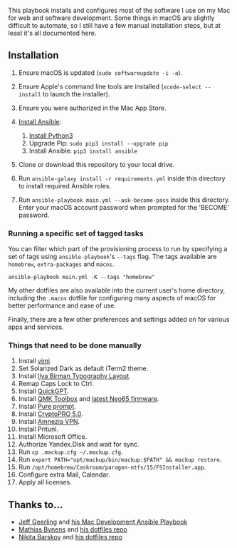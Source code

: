 This playbook installs and configures most of the software I use on my Mac for web and software development. Some things in macOS are slightly difficult to automate, so I still have a few manual installation steps, but at least it's all documented here.

## Installation

1. Ensure macOS is updated (`sudo softwareupdate -i -a`).
1. Ensure Apple's command line tools are installed (`xcode-select --install` to launch the installer).
1. Ensure you were authorized in the Mac App Store.
1. [Install Ansible](https://docs.ansible.com/ansible/latest/installation_guide/index.html):

   1. [Install Python3](https://www.python.org/downloads/macos/)
   2. Upgrade Pip: `sudo pip3 install --upgrade pip`
   3. Install Ansible: `pip3 install ansible`

1. Clone or download this repository to your local drive.
1. Run `ansible-galaxy install -r requirements.yml` inside this directory to install required Ansible roles.
1. Run `ansible-playbook main.yml --ask-become-pass` inside this directory. Enter your macOS account password when prompted for the 'BECOME' password.

### Running a specific set of tagged tasks

You can filter which part of the provisioning process to run by specifying a set of tags using `ansible-playbook`'s `--tags` flag. The tags available are `homebrew`, `extra-packages` and `macos`.

    ansible-playbook main.yml -K --tags "homebrew"

My other dotfiles are also available into the current user's home directory, including the `.macos` dotfile for configuring many aspects of macOS for better performance and ease of use.

Finally, there are a few other preferences and settings added on for various apps and services.

### Things that need to be done manually

1. Install [vimi](https://github.com/miripiruni/vimi).
1. Set Solarized Dark as default iTerm2 theme.
1. Install [Ilya Birman Typography Layout](https://ilyabirman.net/projects/typography-layout).
1. Remap Caps Lock to Ctrl.
1. Install [QuickGPT](https://sindresorhus.gumroad.com/l/quickgpt).
1. Install [QMK Toolbox](https://github.com/qmk/qmk_toolbox/releases) and [latest Neo65 firmware](https://www.qwertykeys.com/pages/fw).
1. Install [Pure prompt](https://github.com/xcambar/purs).
1. Install [CryptoPRO 5.0](https://www.cryptopro.ru/products/csp).
1. Install [Amnezia VPN](https://ru.amnezia.org/).
1. Install Pritunl.
1. Install Microsoft Office.
1. Authorize Yandex.Disk and wait for sync.
1. Run `cp .mackup.cfg ~/.mackup.cfg`.
1. Run `export PATH="opt/mackup/bin/mackup:$PATH" && mackup restore`.
1. Run `/opt/homebrew/Caskroom/paragon-ntfs/15/FSInstaller.app`.
1. Configure extra Mail, Calendar.
1. Apply all licenses.

## Thanks to…

- [Jeff Geerling](https://www.jeffgeerling.com/) and [his Mac Development Ansible Playbook](https://github.com/geerlingguy/mac-dev-playbook)
- [Mathias Bynens](https://mathiasbynens.be/) and [his dotfiles repo](https://github.com/mathiasbynens/dotfiles)
- [Nikita Barskov](https://dev-tau-seven.vercel.app/) and [his dotfiles repo](https://github.com/nikitabarskov/dotfiles)
